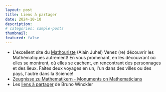 ```yaml
---
layout: post
title: Liens à partager
date: 2024-10-10
description:
# categories: sample-posts
thumbnail: 
featured: false
---
```




* L'excellent site du [Mathouriste](https://www.mathouriste.eu/index.html) (Alain Juhel) Venez (re) découvrir les Mathématiques autrement! 
En vous promenant, en les découvrant où elles se montrent, où elles se cachent, en rencontrant des personnages et des lieux.
Faites deux voyages en un, l'un dans des villes ou des pays, l'autre dans la Science!
* [Zeugnisse zu Mathematikern - Monuments on Mathematicians](http://www.w-volk.de/museum/entry_en.htm) 
* Les [liens à partager](http://mathem-all.fr/bw/liens.html) de Bruno <span class="capitales">Winckler</span>